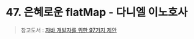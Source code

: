 # 47. 은혜로운 flatMap - 다니엘 이노호사

>  참고도서 : [자바 개발자를 위한 97가지 제안](http://www.kyobobook.co.kr/product/detailViewKor.laf?ejkGb=KOR&mallGb=KOR&barcode=9791190665643&orderClick=LEa&Kc=)<br>

<br>